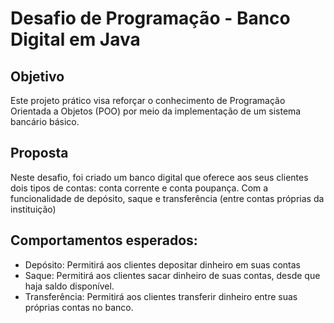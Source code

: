 # Desafio de Programação - Banco Digital em Java

## Objetivo
Este projeto prático visa reforçar o conhecimento de Programação Orientada a Objetos (POO) por meio da implementação de um sistema bancário básico.

## Proposta
Neste desafio, foi criado um banco digital que oferece aos seus clientes dois tipos de contas: conta corrente e conta poupança. Com a funcionalidade de depósito, saque e transferência (entre contas próprias da instituição)

## Comportamentos esperados:
- Depósito: Permitirá aos clientes depositar dinheiro em suas contas
- Saque: Permitirá aos clientes sacar dinheiro de suas contas, desde que haja saldo disponível.
- Transferência: Permitirá aos clientes transferir dinheiro entre suas próprias contas no banco.
